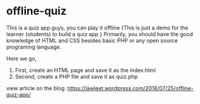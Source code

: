 # offline-quiz

This is a quiz app guys, you can play it offline {This is just a demo for the learner (students) to build a quiz app }
Primarily, you should have the good knowledge of HTML and CSS besides basic PHP or any open source programing language.

Here we go,
1. First, create an HTML  page and save it as the index.html
2. Second, create a PHP file and save it as quiz.php

view article on the blog: https://lawleet.wordpress.com/2018/07/25/offline-quiz-app/
